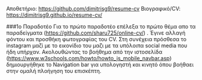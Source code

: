 Αποθετήριο: https://github.com/dimitrisg9/resume-cv
Βιογραφικό/CV: https://dimitrisg9.github.io/resume-cv/

###1ο Παραδοτέο
Για το πρώτο παραδοτέο επέλεξα το πρώτο θέμα απο τα παραδείγματα (https://github.com/sharu725/online-cv/) .
Έγινε αλλαγή φόντου και προσθήκη φωτογραφίας του CV. 
Στη συνέχεια πρόσθεσα το instagram μαζί με το εικονίδιο του μαζι με τα υπόλοιπα social media που ήδη υπήρχαν. 
Ακολουθώντας το βοήθημα από την ιστοσελίδα (https://www.w3schools.com/howto/howto_js_mobile_navbar.asp) δημιουργήθηκε το Navigation bar για υπολογηστή και κινητό όπου βοήθαει στην ομαλή πλοήγηση του επισκέπτη.  
